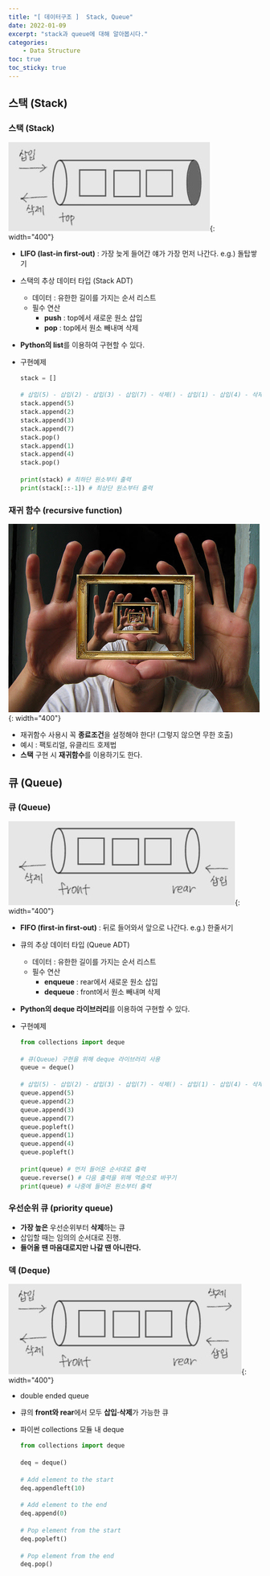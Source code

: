 ```yaml
---
title: "[ 데이터구조 ]  Stack, Queue"
date: 2022-01-09
excerpt: "stack과 queue에 대해 알아봅시다."
categories: 
    - Data Structure
toc: true
toc_sticky: true
---
```


## 스택 (Stack)

### 스택 (Stack)
![1.jpg](/assets/images/posts/data_structure/stackQueue/1.jpg){: width="400"}


- **LIFO (last-in first-out)** : 가장 늦게 들어간 얘가 가장 먼저 나간다. e.g.) 돌탑쌓기
- 스택의 추상 데이터 타입 (Stack ADT)
    - 데이터 : 유한한 길이를 가지는 순서 리스트
    - 필수 연산
        - **push** : top에서 새로운 원소 삽입
        - **pop** : top에서 원소 빼내며 삭제
- **Python의 list**를 이용하여 구현할 수 있다.
- 구현예제
    
    ```python
    stack = []
    
    # 삽입(5) - 삽입(2) - 삽입(3) - 삽입(7) - 삭제() - 삽입(1) - 삽입(4) - 삭제()
    stack.append(5)
    stack.append(2)
    stack.append(3)
    stack.append(7)
    stack.pop()
    stack.append(1)
    stack.append(4)
    stack.pop()
    
    print(stack) # 최하단 원소부터 출력
    print(stack[::-1]) # 최상단 원소부터 출력
    ```

### 재귀 함수 (recursive function)

![recursive.jpg](/assets/images/posts/data_structure/stackQueue/recursive.jpg){: width="400"}

- 재귀함수 사용시 꼭 **종료조건**을 설정해야 한다! (그렇지 않으면 무한 호출)
- 예시 : 팩토리얼, 유클리드 호제법
- **스택** 구현 시 **재귀함수**를 이용하기도 한다.



## 큐 (Queue)

### 큐 (Queue)
![2.jpg](/assets/images/posts/data_structure/stackQueue/2.jpg){: width="400"}


- **FIFO (first-in first-out)** : 뒤로 들어와서 앞으로 나간다. e.g.) 한줄서기
- 큐의 추상 데이터 타입 (Queue ADT)
    - 데이터 : 유한한 길이를 가지는 순서 리스트
    - 필수 연산
        - **enqueue** : rear에서 새로운 원소 삽입
        - **dequeue** : front에서 원소 빼내며 삭제
- **Python의 deque 라이브러리**를 이용하여 구현할 수 있다.
- 구현예제
    
    ```python
    from collections import deque 
    
    # 큐(Queue) 구현을 위해 deque 라이브러리 사용
    queue = deque()
    
    # 삽입(5) - 삽입(2) - 삽입(3) - 삽입(7) - 삭제() - 삽입(1) - 삽입(4) - 삭제()
    queue.append(5)
    queue.append(2)
    queue.append(3)
    queue.append(7)
    queue.popleft()
    queue.append(1)
    queue.append(4)
    queue.popleft()
    
    print(queue) # 먼저 들어온 순서대로 출력
    queue.reverse() # 다음 출력을 위해 역순으로 바꾸기
    print(queue) # 나중에 들어온 원소부터 출력
    ```


### 우선순위 큐 (priority queue)

- **가장 높은** 우선순위부터 **삭제**하는 큐
- 삽입할 때는 임의의 순서대로 진행.
- **들어올 땐 마음대로지만 나갈 땐 아니란다.**

### 덱 (Deque)
![3.jpg](/assets/images/posts/data_structure/stackQueue/3.jpg){: width="400"}

- double ended queue
- 큐의 **front와 rear**에서 모두 **삽입·삭제**가 가능한 큐
- 파이썬 collections 모듈 내 deque
    
    ```python
    from collections import deque
    
    deq = deque()
    
    # Add element to the start
    deq.appendleft(10)
    
    # Add element to the end
    deq.append(0)
    
    # Pop element from the start
    deq.popleft()
    
    # Pop element from the end
    deq.pop()
    ```